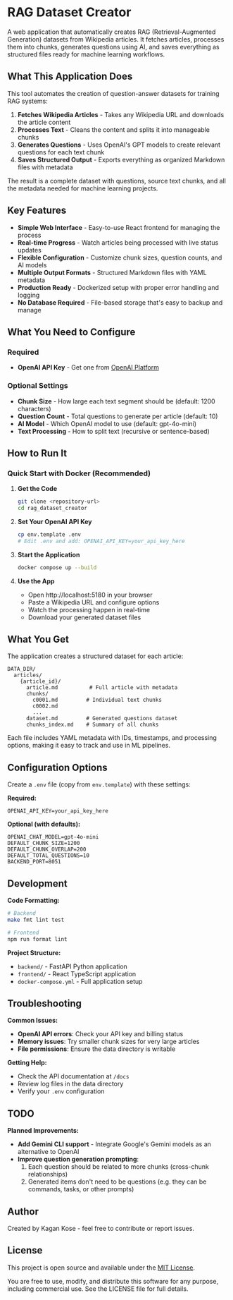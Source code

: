 # RAG Dataset Creator

A web application that automatically creates RAG (Retrieval-Augmented Generation) datasets from Wikipedia articles. It fetches articles, processes them into chunks, generates questions using AI, and saves everything as structured files ready for machine learning workflows.

## What This Application Does

This tool automates the creation of question-answer datasets for training RAG systems:

1. **Fetches Wikipedia Articles** - Takes any Wikipedia URL and downloads the article content
2. **Processes Text** - Cleans the content and splits it into manageable chunks
3. **Generates Questions** - Uses OpenAI's GPT models to create relevant questions for each text chunk
4. **Saves Structured Output** - Exports everything as organized Markdown files with metadata

The result is a complete dataset with questions, source text chunks, and all the metadata needed for machine learning projects.

## Key Features

- **Simple Web Interface** - Easy-to-use React frontend for managing the process
- **Real-time Progress** - Watch articles being processed with live status updates
- **Flexible Configuration** - Customize chunk sizes, question counts, and AI models
- **Multiple Output Formats** - Structured Markdown files with YAML metadata
- **Production Ready** - Dockerized setup with proper error handling and logging
- **No Database Required** - File-based storage that's easy to backup and manage

## What You Need to Configure

### Required
- **OpenAI API Key** - Get one from [OpenAI Platform](https://platform.openai.com/api-keys)

### Optional Settings
- **Chunk Size** - How large each text segment should be (default: 1200 characters)
- **Question Count** - Total questions to generate per article (default: 10)
- **AI Model** - Which OpenAI model to use (default: gpt-4o-mini)
- **Text Processing** - How to split text (recursive or sentence-based)

## How to Run It

### Quick Start with Docker (Recommended)

1. **Get the Code**
   ```bash
   git clone <repository-url>
   cd rag_dataset_creator
   ```

2. **Set Your OpenAI API Key**
   ```bash
   cp env.template .env
   # Edit .env and add: OPENAI_API_KEY=your_api_key_here
   ```

3. **Start the Application**
   ```bash
   docker compose up --build
   ```

4. **Use the App**
   - Open http://localhost:5180 in your browser
   - Paste a Wikipedia URL and configure options
   - Watch the processing happen in real-time
   - Download your generated dataset files

## What You Get

The application creates a structured dataset for each article:

```
DATA_DIR/
  articles/
    {article_id}/
      article.md          # Full article with metadata
      chunks/
        c0001.md         # Individual text chunks
        c0002.md
        ...
      dataset.md         # Generated questions dataset
      chunks_index.md    # Summary of all chunks
```

Each file includes YAML metadata with IDs, timestamps, and processing options, making it easy to track and use in ML pipelines.

## Configuration Options

Create a `.env` file (copy from `env.template`) with these settings:

**Required:**
```env
OPENAI_API_KEY=your_api_key_here
```

**Optional (with defaults):**
```env
OPENAI_CHAT_MODEL=gpt-4o-mini
DEFAULT_CHUNK_SIZE=1200
DEFAULT_CHUNK_OVERLAP=200
DEFAULT_TOTAL_QUESTIONS=10
BACKEND_PORT=8051
```

## Development

**Code Formatting:**
```bash
# Backend
make fmt lint test

# Frontend  
npm run format lint
```

**Project Structure:**
- `backend/` - FastAPI Python application
- `frontend/` - React TypeScript application
- `docker-compose.yml` - Full application setup

## Troubleshooting

**Common Issues:**
- **OpenAI API errors**: Check your API key and billing status
- **Memory issues**: Try smaller chunk sizes for very large articles
- **File permissions**: Ensure the data directory is writable

**Getting Help:**
- Check the API documentation at `/docs`
- Review log files in the data directory
- Verify your `.env` configuration

## TODO

**Planned Improvements:**
- **Add Gemini CLI support** - Integrate Google's Gemini models as an alternative to OpenAI
- **Improve question generation prompting**:
  1. Each question should be related to more chunks (cross-chunk relationships)
  2. Generated items don't need to be questions (e.g. they can be commands, tasks, or other prompts)

## Author

Created by Kagan Kose - feel free to contribute or report issues.

## License

This project is open source and available under the [MIT License](LICENSE).

You are free to use, modify, and distribute this software for any purpose, including commercial use. See the LICENSE file for full details. 